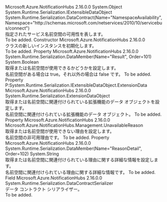 <Type Name="NamespaceAvailability" FullName="Microsoft.Azure.NotificationHubs.Management.NamespaceAvailability">
  <TypeSignature Language="C#" Value="public class NamespaceAvailability : System.Runtime.Serialization.IExtensibleDataObject" />
  <TypeSignature Language="ILAsm" Value=".class public auto ansi beforefieldinit NamespaceAvailability extends System.Object implements class System.Runtime.Serialization.IExtensibleDataObject" />
  <TypeSignature Language="DocId" Value="T:Microsoft.Azure.NotificationHubs.Management.NamespaceAvailability" />
  <TypeSignature Language="VB.NET" Value="Public Class NamespaceAvailability&#xA;Implements IExtensibleDataObject" />
  <TypeSignature Language="F#" Value="type NamespaceAvailability = class&#xA;    interface IExtensibleDataObject" />
  <AssemblyInfo>
    <AssemblyName>Microsoft.Azure.NotificationHubs</AssemblyName>
    <AssemblyVersion>2.16.0.0</AssemblyVersion>
  </AssemblyInfo>
  <Base>
    <BaseTypeName>System.Object</BaseTypeName>
  </Base>
  <Interfaces>
    <Interface>
      <InterfaceName>System.Runtime.Serialization.IExtensibleDataObject</InterfaceName>
    </Interface>
  </Interfaces>
  <Attributes>
    <Attribute>
      <AttributeName>System.Runtime.Serialization.DataContract(Name="NamespaceAvailability", Namespace="http://schemas.microsoft.com/netservices/2010/10/servicebus/connect")</AttributeName>
    </Attribute>
  </Attributes>
  <Docs>
    <summary>指定されたサービス名前空間の可用性を表します。</summary>
    <remarks>To be added.</remarks>
  </Docs>
  <Members>
    <Member MemberName=".ctor">
      <MemberSignature Language="C#" Value="public NamespaceAvailability ();" />
      <MemberSignature Language="ILAsm" Value=".method public hidebysig specialname rtspecialname instance void .ctor() cil managed" />
      <MemberSignature Language="DocId" Value="M:Microsoft.Azure.NotificationHubs.Management.NamespaceAvailability.#ctor" />
      <MemberSignature Language="VB.NET" Value="Public Sub New ()" />
      <MemberType>Constructor</MemberType>
      <AssemblyInfo>
        <AssemblyName>Microsoft.Azure.NotificationHubs</AssemblyName>
        <AssemblyVersion>2.16.0.0</AssemblyVersion>
      </AssemblyInfo>
      <Parameters />
      <Docs>
        <summary><see cref="T:Microsoft.Azure.NotificationHubs.Management.NamespaceAvailability" /> クラスの新しいインスタンスを初期化します。</summary>
        <remarks>To be added.</remarks>
      </Docs>
    </Member>
    <Member MemberName="Available">
      <MemberSignature Language="C#" Value="public bool Available { get; set; }" />
      <MemberSignature Language="ILAsm" Value=".property instance bool Available" />
      <MemberSignature Language="DocId" Value="P:Microsoft.Azure.NotificationHubs.Management.NamespaceAvailability.Available" />
      <MemberSignature Language="VB.NET" Value="Public Property Available As Boolean" />
      <MemberSignature Language="F#" Value="member this.Available : bool with get, set" Usage="Microsoft.Azure.NotificationHubs.Management.NamespaceAvailability.Available" />
      <MemberType>Property</MemberType>
      <AssemblyInfo>
        <AssemblyName>Microsoft.Azure.NotificationHubs</AssemblyName>
        <AssemblyVersion>2.16.0.0</AssemblyVersion>
      </AssemblyInfo>
      <Attributes>
        <Attribute>
          <AttributeName>System.Runtime.Serialization.DataMember(Name="Result", Order=101)</AttributeName>
        </Attribute>
      </Attributes>
      <ReturnValue>
        <ReturnType>System.Boolean</ReturnType>
      </ReturnValue>
      <Docs>
        <summary>取得または名前空間が使用できるかどうかを設定します。</summary>
        <value>名前空間がある場合は true。それ以外の場合は false です。</value>
        <remarks>To be added.</remarks>
      </Docs>
    </Member>
    <Member MemberName="ExtensionData">
      <MemberSignature Language="C#" Value="public System.Runtime.Serialization.ExtensionDataObject ExtensionData { get; set; }" />
      <MemberSignature Language="ILAsm" Value=".property instance class System.Runtime.Serialization.ExtensionDataObject ExtensionData" />
      <MemberSignature Language="DocId" Value="P:Microsoft.Azure.NotificationHubs.Management.NamespaceAvailability.ExtensionData" />
      <MemberSignature Language="VB.NET" Value="Public Property ExtensionData As ExtensionDataObject" />
      <MemberSignature Language="F#" Value="member this.ExtensionData : System.Runtime.Serialization.ExtensionDataObject with get, set" Usage="Microsoft.Azure.NotificationHubs.Management.NamespaceAvailability.ExtensionData" />
      <MemberType>Property</MemberType>
      <Implements>
        <InterfaceMember>P:System.Runtime.Serialization.IExtensibleDataObject.ExtensionData</InterfaceMember>
      </Implements>
      <AssemblyInfo>
        <AssemblyName>Microsoft.Azure.NotificationHubs</AssemblyName>
        <AssemblyVersion>2.16.0.0</AssemblyVersion>
      </AssemblyInfo>
      <ReturnValue>
        <ReturnType>System.Runtime.Serialization.ExtensionDataObject</ReturnType>
      </ReturnValue>
      <Docs>
        <summary>取得または名前空間に関連付けられている拡張機能のデータ オブジェクトを設定します。</summary>
        <value>名前空間に関連付けられている拡張機能のデータ オブジェクト。</value>
        <remarks>To be added.</remarks>
      </Docs>
    </Member>
    <Member MemberName="Reason">
      <MemberSignature Language="C#" Value="public Microsoft.Azure.NotificationHubs.Management.UnavailableReason Reason { get; set; }" />
      <MemberSignature Language="ILAsm" Value=".property instance valuetype Microsoft.Azure.NotificationHubs.Management.UnavailableReason Reason" />
      <MemberSignature Language="DocId" Value="P:Microsoft.Azure.NotificationHubs.Management.NamespaceAvailability.Reason" />
      <MemberSignature Language="VB.NET" Value="Public Property Reason As UnavailableReason" />
      <MemberSignature Language="F#" Value="member this.Reason : Microsoft.Azure.NotificationHubs.Management.UnavailableReason with get, set" Usage="Microsoft.Azure.NotificationHubs.Management.NamespaceAvailability.Reason" />
      <MemberType>Property</MemberType>
      <AssemblyInfo>
        <AssemblyName>Microsoft.Azure.NotificationHubs</AssemblyName>
        <AssemblyVersion>2.16.0.0</AssemblyVersion>
      </AssemblyInfo>
      <ReturnValue>
        <ReturnType>Microsoft.Azure.NotificationHubs.Management.UnavailableReason</ReturnType>
      </ReturnValue>
      <Docs>
        <summary>取得または名前空間が使用できない理由を設定します。</summary>
        <value>名前空間の非可用理由です。</value>
        <remarks>To be added.</remarks>
      </Docs>
    </Member>
    <Member MemberName="ReasonDetail">
      <MemberSignature Language="C#" Value="public string ReasonDetail { get; set; }" />
      <MemberSignature Language="ILAsm" Value=".property instance string ReasonDetail" />
      <MemberSignature Language="DocId" Value="P:Microsoft.Azure.NotificationHubs.Management.NamespaceAvailability.ReasonDetail" />
      <MemberSignature Language="VB.NET" Value="Public Property ReasonDetail As String" />
      <MemberSignature Language="F#" Value="member this.ReasonDetail : string with get, set" Usage="Microsoft.Azure.NotificationHubs.Management.NamespaceAvailability.ReasonDetail" />
      <MemberType>Property</MemberType>
      <AssemblyInfo>
        <AssemblyName>Microsoft.Azure.NotificationHubs</AssemblyName>
        <AssemblyVersion>2.16.0.0</AssemblyVersion>
      </AssemblyInfo>
      <Attributes>
        <Attribute>
          <AttributeName>System.Runtime.Serialization.DataMember(Name="ReasonDetail", Order=102)</AttributeName>
        </Attribute>
      </Attributes>
      <ReturnValue>
        <ReturnType>System.String</ReturnType>
      </ReturnValue>
      <Docs>
        <summary>取得または名前空間に関連付けられている理由に関する詳細な情報を設定します。</summary>
        <value>名前空間に関連付けられている理由に関する詳細な情報です。</value>
        <remarks>To be added.</remarks>
      </Docs>
    </Member>
    <Member MemberName="Serializer">
      <MemberSignature Language="C#" Value="public static readonly System.Runtime.Serialization.DataContractSerializer Serializer;" />
      <MemberSignature Language="ILAsm" Value=".field public static initonly class System.Runtime.Serialization.DataContractSerializer Serializer" />
      <MemberSignature Language="DocId" Value="F:Microsoft.Azure.NotificationHubs.Management.NamespaceAvailability.Serializer" />
      <MemberSignature Language="VB.NET" Value="Public Shared ReadOnly Serializer As DataContractSerializer " />
      <MemberSignature Language="F#" Value=" staticval mutable Serializer : System.Runtime.Serialization.DataContractSerializer" Usage="Microsoft.Azure.NotificationHubs.Management.NamespaceAvailability.Serializer" />
      <MemberType>Field</MemberType>
      <AssemblyInfo>
        <AssemblyName>Microsoft.Azure.NotificationHubs</AssemblyName>
        <AssemblyVersion>2.16.0.0</AssemblyVersion>
      </AssemblyInfo>
      <ReturnValue>
        <ReturnType>System.Runtime.Serialization.DataContractSerializer</ReturnType>
      </ReturnValue>
      <Docs>
        <summary>データ コントラクト シリアライザー。</summary>
        <remarks>To be added.</remarks>
      </Docs>
    </Member>
  </Members>
</Type>
